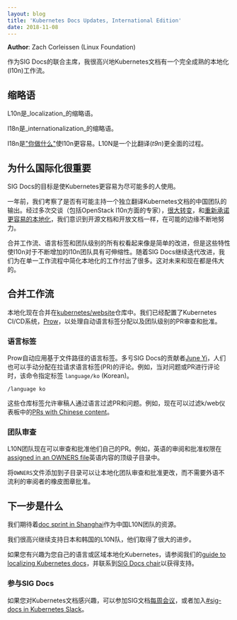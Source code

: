 ```yaml
---
layout: blog
title: 'Kubernetes Docs Updates, International Edition'
date: 2018-11-08
---
```


**Author**: Zach Corleissen (Linux Foundation)

作为SIG Docs的联合主席，我很高兴地Kubernetes文档有一个完全成熟的本地化(l10n)工作流。

## 缩略语

L10n是_localization_的缩略语。

I18n是_internationalization_的缩略语。

I18n是["你做什么"](https://www.w3.org/International/questions/qa-i18n)使l10n更容易。L10N是一个比翻译(_t9n_)更全面的过程。

## 为什么国际化很重要

SIG Docs的目标是使Kubernetes更容易为尽可能多的人使用。

一年前，我们考察了是否有可能主持一个独立翻译Kubernetes文档的中国团队的输出。经过多次交谈（包括OpenStack l10n方面的专家），[很大转变](https://kubernetes.io/blog/2018/05/05/hugo-migration/)，和[重新承诺更容易的本地化](https://github.com/kubernetes/website/pull/10485)，我们意识到开源文档和开放文档一样，在可能的边缘不断地努力。

合并工作流、语言标签和团队级别的所有权看起来像是简单的改进，但是这些特性使l10n对于不断增加的l10n团队具有可伸缩性。随着SIG Docs继续迭代改进，我们为在单一工作流程中简化本地化的工作付出了很多。这对未来和现在都是伟大的。

## 合并工作流

本地化现在合并在[kubernetes/website](https://github.com/kubernetes/website)仓库中。我们已经配置了Kubernetes CI/CD系统，[Prow](https://github.com/kubernetes/test-infra/tree/master/prow)，以处理自动语言标签分配以及团队级别的PR审查和批准。

### 语言标签

Prow自动应用基于文件路径的语言标签。多亏SIG Docs的贡献者[June Yi](https://github.com/kubernetes/test-infra/pull/9835)，人们也可以手动分配在拉请求语言标签(PR)的评论。例如，当对问题或PR进行评论时，该命令指定标签 `language/ko` (Korean)。


```
/language ko
```
 
这些仓库标签允许审稿人通过语言过滤PR和问题。例如，现在可以过滤k/web仪表板中的[PRs with Chinese content](https://github.com/kubernetes/website/pulls?utf8=%E2%9C%93&q=is%3Aopen+is%3Apr+label%3Alanguage%2Fzh)。

### 团队审查

L10N团队现在可以审查和批准他们自己的PR。例如，英语的审阅和批准权限在[assigned in an OWNERS file](https://github.com/kubernetes/website/blob/master/content/en/OWNERS)英语内容的顶级子目录中。

将`OWNERS`文件添加到子目录可以让本地化团队审查和批准更改，而不需要外语不流利的审阅者的橡皮图章批准。

## 下一步是什么

我们期待着[doc sprint in Shanghai](https://kccncchina2018english.sched.com/event/HVb2/contributor-summit-doc-sprint-additional-registration-required)作为中国L10N团队的资源。

我们很高兴继续支持日本和韩国的L10N队，他们取得了很大的进步。

如果您有兴趣为您自己的语言或区域本地化Kubernetes，请参阅我们的[guide to localizing Kubernetes docs](https://kubernetes.io/docs/contribute/localization/)，并联系到[SIG Docs chair](https://github.com/kubernetes/community/tree/master/sig-docs#leadership)以获得支持。

### 参与SIG Docs

如果您对Kubernetes文档感兴趣，可以参加SIG文档[每周会议](https://github.com/kubernetes/community/tree/master/sig-docs#meetings)，或者加入[#sig-docs in Kubernetes Slack](https://kubernetes.slack.com/messages/C1J0BPD2M/details/)。
